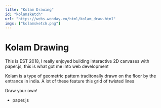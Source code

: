 ```yaml
---
title: "Kolam Drawing"
id: "kolamsketch"
url: "https://webs.wonday.eu/html/kolam_draw.html"
imgs: ["kolamsketch.png"]
---
```


# Kolam Drawing

This is EST 2018, I really enjoyed building interactive 2D canvases with paper.js, this is what got me into web development

Kolam is a type of geometric pattern traditonally drawn on the floor by the entrance in india.
A lot of these feature this grid of twisted lines

Draw your own!

- paper.js

